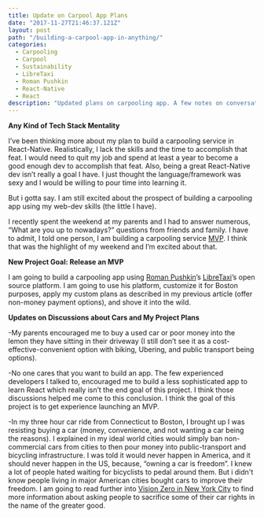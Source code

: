 ```yaml
---
title: Update on Carpool App Plans
date: "2017-11-27T21:46:37.121Z"
layout: post
path: "/building-a-carpool-app-in-anything/"
categories:
  - Carpooling
  - Carpool
  - Sustainability
  - LibreTaxi
  - Roman Pushkin
  - React-Native
  - React
description: "Updated plans on carpooling app. A few notes on conversations about cars and my MVP journey"
---
```

<strong>Any Kind of Tech Stack Mentality</strong>

I’ve been thinking more about my plan to build a carpooling service in React-Native. Realistically, I lack the skills and the time to accomplish that feat. I would need to quit my job and spend at least a year to become a good enough dev to accomplish that feat. Also, being a great React-Native dev isn’t really a goal I have. I just thought the language/framework was sexy and I would be willing to pour time into learning it.

But i gotta say. I am still excited about the prospect of building a carpooling app using my web-dev skills (the little I have).

I recently spent the weekend at my parents and I had to answer numerous, “What are you up to nowadays?” questions from friends and family. I have to admit, I told one person, I am building a carpooling service [MVP](https://en.wikipedia.org/wiki/Minimum_viable_product). I think that was the highlight of my weekend and I’m excited about that.

<strong>New Project Goal: Release an MVP</strong>

I am going to build a carpooling app using [Roman Pushkin](https://twitter.com/romanpushkin)’s [LibreTaxi](http://libretaxi.org/)’s open source platform. I am going to use his platform, customize it for Boston purposes, apply my custom plans as described in my previous article (offer non-money payment options), and shove it into the wild.

<strong>Updates on Discussions about Cars and My Project Plans</strong>

-My parents encouraged me to buy a used car or poor money into the lemon they have sitting in their driveway (I still don’t see it as a cost-effective-convenient option with biking, Ubering, and public transport being options).

-No one cares that you want to build an app. The few experienced developers I talked to, encouraged me to build a less sophisticated app to learn React which really isn’t the end goal of this project. I think those discussions helped me come to this conclusion. I think the goal of this project is to get experience launching an MVP.

-In my three hour car ride from Connecticut to Boston, I brought up I was resisting buying a car (money, convenience, and not wanting a car being the reasons). I explained in my ideal world cities would simply ban non-commercial cars from cities to then pour money into public-transport and bicycling infrastructure. I was told it would never happen in America, and it should never happen in the US, because, “owning a car is freedom”. I knew a lot of people hated waiting for bicyclists to pedal around them. But i didn't know people living in major American cities bought cars to improve their freedom. I am going to read further into [Vision Zero in New York City](https://www.transalt.org/getinvolved/vision-zero-now/platform) to find more information about asking people to sacrifice some of their car rights in the name of the greater good.

